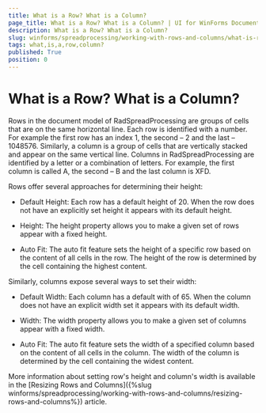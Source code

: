 ```yaml
---
title: What is a Row? What is a Column?
page_title: What is a Row? What is a Column? | UI for WinForms Documentation
description: What is a Row? What is a Column?
slug: winforms/spreadprocessing/working-with-rows-and-columns/what-is-row-column
tags: what,is,a,row,column?
published: True
position: 0
---
```


# What is a Row? What is a Column?

Rows in the document model of RadSpreadProcessing are groups of cells that are on the same horizontal line. Each row is identified with a number. For example the first row has an index 1, the second – 2 and the last – 1048576. Similarly, a column is a group of cells that are vertically stacked and appear on the same vertical line. Columns in RadSpreadProcessing are identified by a letter or a combination of letters. For example, the first column is called A, the second – B and the last column is XFD.

Rows offer several approaches for determining their height:

* Default Height: Each row has a default height of 20. When the row does not have an explicitly set height it appears with its default height.

* Height: The height property allows you to make a given set of rows appear with a fixed height.

* Auto Fit: The auto fit feature sets the height of a specific row based on the content of all cells in the row. The height of the row is determined by the cell containing the highest content.


Similarly, columns expose several ways to set their width:
* Default Width: Each column has a default with of 65. When the column does not have an explicit width set it appears with its default width.

* Width: The width property allows you to make a given set of columns appear with a fixed width.

* Auto Fit: The auto fit feature sets the width of a specified column based on the content of all cells in the column. The width of the column is determined by the cell containing the widest content.

More information about setting row's height and column's width is available in the [Resizing Rows and Columns]({%slug winforms/spreadprocessing/working-with-rows-and-columns/resizing-rows-and-columns%}) article.